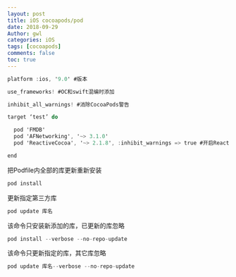 ```yaml
---
layout: post
title: iOS cocoapods/pod
date: 2018-09-29
Author: gwl
categories: iOS
tags: [cocoapods]
comments: false
toc: true
---
```


```objective-c
platform :ios, '9.0' #版本

use_frameworks! #OC和swift混编时添加

inhibit_all_warnings! #消除CocoaPods警告

target ‘test’ do

  pod 'FMDB'
  pod 'AFNetworking', '~> 3.1.0'
  pod 'ReactiveCocoa', '~> 2.1.8', :inhibit_warnings => true #开启ReactiveCocoa警告，否则ReactiveCocoa编译不过

end
```

把Podfile内全部的库更新重新安装
```objective-c
pod install
```

更新指定第三方库
```objective-c
pod update 库名
```

该命令只安装新添加的库，已更新的库忽略
```objective-c
pod install --verbose --no-repo-update
```

该命令只更新指定的库，其它库忽略
```objective-c
pod update 库名--verbose --no-repo-update
```